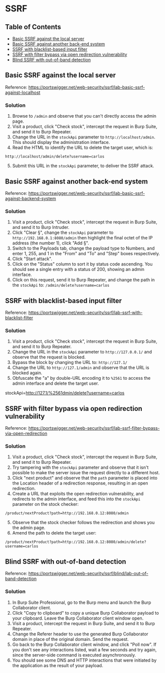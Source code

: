 <!-- omit in toc -->
# SSRF

<!-- omit in toc -->
## Table of Contents

- [Basic SSRF against the local server](#basic-ssrf-against-the-local-server)
- [Basic SSRF against another back-end system](#basic-ssrf-against-another-back-end-system)
- [SSRF with blacklist-based input filter](#ssrf-with-blacklist-based-input-filter)
- [SSRF with filter bypass via open redirection vulnerability](#ssrf-with-filter-bypass-via-open-redirection-vulnerability)
- [Blind SSRF with out-of-band detection](#blind-ssrf-with-out-of-band-detection)

## Basic SSRF against the local server
Reference: https://portswigger.net/web-security/ssrf/lab-basic-ssrf-against-localhost

<!-- omit in toc -->
### Solution
1. Browse to ``/admin`` and observe that you can't directly access the admin page.
2. Visit a product, click "Check stock", intercept the request in Burp Suite, and send it to Burp Repeater.
3. Change the URL in the ``stockApi`` parameter to ``http://localhost/admin``. This should display the administration interface.
4. Read the HTML to identify the URL to delete the target user, which is:
```
http://localhost/admin/delete?username=carlos
```
5. Submit this URL in the ``stockApi`` parameter, to deliver the SSRF attack.

## Basic SSRF against another back-end system
Reference: https://portswigger.net/web-security/ssrf/lab-basic-ssrf-against-backend-system

<!-- omit in toc -->
### Solution
1. Visit a product, click "Check stock", intercept the request in Burp Suite, and send it to Burp Intruder.
2. Click "Clear §", change the ``stockApi`` parameter to ``http://192.168.0.1:8080/admin`` then highlight the final octet of the IP address (the number 1), click "Add §".
3. Switch to the Payloads tab, change the payload type to Numbers, and enter 1, 255, and 1 in the "From" and "To" and "Step" boxes respectively.
4. Click "Start attack".
5. Click on the "Status" column to sort it by status code ascending. You should see a single entry with a status of 200, showing an admin interface.
6. Click on this request, send it to Burp Repeater, and change the path in the ``stockApi`` to: ``/admin/delete?username=carlos``

## SSRF with blacklist-based input filter
Reference: https://portswigger.net/web-security/ssrf/lab-ssrf-with-blacklist-filter

<!-- omit in toc -->
### Solution
1. Visit a product, click "Check stock", intercept the request in Burp Suite, and send it to Burp Repeater.
2. Change the URL in the ``stockApi`` parameter to ``http://127.0.0.1/`` and observe that the request is blocked.
3. Bypass the block by changing the URL to: ``http://127.1/``
4. Change the URL to ``http://127.1/admin`` and observe that the URL is blocked again.
5. Obfuscate the "a" by double-URL encoding it to ``%2561`` to access the admin interface and delete the target user.

stockApi=http://127.1/%2561dmin/delete?username=carlos

## SSRF with filter bypass via open redirection vulnerability
Reference: https://portswigger.net/web-security/ssrf/lab-ssrf-filter-bypass-via-open-redirection

<!-- omit in toc -->
### Solution
1. Visit a product, click "Check stock", intercept the request in Burp Suite, and send it to Burp Repeater.
2. Try tampering with the ``stockApi`` parameter and observe that it isn't possible to make the server issue the request directly to a different host.
3. Click "next product" and observe that the ``path`` parameter is placed into the Location header of a redirection response, resulting in an open redirection.
4. Create a URL that exploits the open redirection vulnerability, and redirects to the admin interface, and feed this into the ``stockApi`` parameter on the stock checker:
```
/product/nextProduct?path=http://192.168.0.12:8080/admin
```
5. Observe that the stock checker follows the redirection and shows you the admin page.
6. Amend the path to delete the target user:
```
/product/nextProduct?path=http://192.168.0.12:8080/admin/delete?username=carlos
```

## Blind SSRF with out-of-band detection
Reference: https://portswigger.net/web-security/ssrf/blind/lab-out-of-band-detection

<!-- omit in toc -->
### Solution
1. In Burp Suite Professional, go to the Burp menu and launch the Burp Collaborator client.
2. Click "Copy to clipboard" to copy a unique Burp Collaborator payload to your clipboard. Leave the Burp Collaborator client window open.
3. Visit a product, intercept the request in Burp Suite, and send it to Burp Repeater.
4. Change the Referer header to use the generated Burp Collaborator domain in place of the original domain. Send the request.
5. Go back to the Burp Collaborator client window, and click "Poll now". If you don't see any interactions listed, wait a few seconds and try again, since the server-side command is executed asynchronously.
6. You should see some DNS and HTTP interactions that were initiated by the application as the result of your payload.